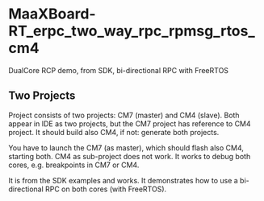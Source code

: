 # MaaXBoard-RT_erpc_two_way_rpc_rpmsg_rtos_cm4
 DualCore RCP demo, from SDK, bi-directional RPC with FreeRTOS

## Two Projects
Project consists of two projects: CM7 (master) and CM4 (slave).
Both appear in IDE as two projects, but the CM7 project has reference
to CM4 project.
It should build also CM4, if not: generate both projects.

You have to launch the CM7 (as master), which should flash also CM4, starting
both.
CM4 as sub-project does not work.
It works to debug both cores, e.g. breakpoints in CM7 or CM4.

It is from the SDK examples and works.
It demonstrates how to use a bi-directional RPC on both cores (with FreeRTOS).

